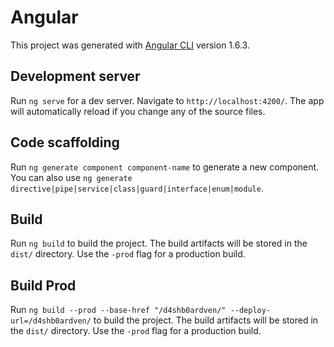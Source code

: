 # Angular

This project was generated with [Angular CLI](https://github.com/angular/angular-cli) version 1.6.3.

## Development server

Run `ng serve` for a dev server. Navigate to `http://localhost:4200/`. The app will automatically reload if you change any of the source files.

## Code scaffolding

Run `ng generate component component-name` to generate a new component. You can also use `ng generate directive|pipe|service|class|guard|interface|enum|module`.

## Build

Run `ng build` to build the project. The build artifacts will be stored in the `dist/` directory. Use the `-prod` flag for a production build.


## Build Prod

Run `ng build --prod --base-href "/d4shb0ardven/" --deploy-url=/d4shb0ardven/` to build the project. The build artifacts will be stored in the `dist/` directory. Use the `-prod` flag for a production build.

